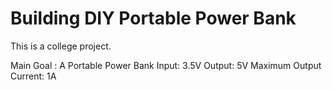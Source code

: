 # Building DIY Portable Power Bank

This is a college project.

Main Goal : A Portable Power Bank Input: 3.5V Output: 5V Maximum Output Current: 1A
